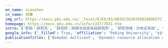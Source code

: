 ```yaml
---
en_name: xiaozhen
cn_name: 肖臻
img_url: https://eecs.pku.edu.cn/__local/E/E9/93/AD3EC362035981AE0657C13D413_3E69EBC5_1E65.jpg
homepage: https://eecs.pku.edu.cn/info/1337/7031.htm
intro: ['职称：研究员', '研究所：网络与信息系统研究所', '研究领域：分布式系统', '办公电话：86-10-6276 5815-8001', '电子邮件：xiaozhen@pku.edu.cn', '个人主页：http://zhenxiao.com/']
google_info: {'_filled': True, 'affiliation': 'Peking University', 'citedby': 5603, 'citedby5y': 2041, 'cites_per_year': {1999: 17, 2000: 43, 2001: 60, 2002: 69, 2003: 131, 2004: 182, 2005: 186, 2006: 243, 2007: 291, 2008: 317, 2009: 311, 2010: 334, 2011: 343, 2012: 314, 2013: 304, 2014: 346, 2015: 413, 2016: 458, 2017: 435, 2018: 363, 2019: 313, 2020: 59}}
publicationTitles: ['Bimodal multicast', 'Dynamic resource allocation using virtual machines for cloud computing environment', 'Supplementary File: Dynamic Resource Allocation using Virtual Machines for Cloud Computing Environment', 'Measurements, analysis, and modeling of BitTorrent-like systems', 'BGP routing stability of popular destinations', 'A performance study of BitTorrent-like peer-to-peer systems', 'Improving mapreduce performance using smart speculative execution strategy', 'Adaptive resource provisioning for the cloud using online bin packing', 'Overload protection for SIP servers', 'The stretched exponential distribution of internet media access patterns', 'Computing on the edge: A platform for replicating internet applications', 'Understanding instant messaging traffic characteristics', 'Delving into internet streaming media delivery: a quality and resource utilization perspective', 'Characterization of a large web site population with implications for content delivery', 'Libra: Lightweight data skew mitigation in mapreduce', 'Twinkle: A fast resource provisioning mechanism for internet services', 'Analysis of multimedia workloads with implications for internet streaming', 'Automatic scaling of internet applications for cloud computing services', 'Monitoring for replica placement and request distribution', 'Moving Edge-Side Includes to the Real Edge-the Clients.', 'Does Internet media traffic really follow Zipf-like distribution?', 'System and method for streaming media objects', 'Methods and apparatus for detecting heap smashing', 'System and method for streaming media objects', 'Method for client-side inclusion of data elements', 'When is P2P technology beneficial for IPTV services', 'A randomized error recovery algorithm for reliable multicast', 'Efficient buffering in reliable multicast protocols', 'Improving the performance of hypervisor-based fault tolerance.', 'Optimizing buffer management for reliable multicast', 'Ensemble Security', 'Towards capacity and profit optimization of video-on-demand services in a peer-assisted IPTV platform', 'Ensemble security', 'Optimizing the performance of virtual machine synchronization for fault tolerance', 'Capacity analysis of MediaGrid: a P2P IPTV platform for fiber to the node (FTTN) networks', 'DISC: Dynamic interleaved segment caching for interactive streaming', 'An automated approach to increasing the robustness of C libraries', 'Detecting heap smashing attacks through fault containment wrappers', 'System and method for peer to peer video streaming', 'Catching Instant Messaging Worms with Change-Point Detection Techniques.', 'New insights on internet streaming and IPTV', 'HEALERS: A toolkit for enhancing the robustness and security of existing applications', 'ACDN: a content delivery network for applications', 'Spartan', 'Spartan: a distributed array framework with smart tiling', 'Utility computing for Internet applications', 'Scalability of two reliable multicast protocols', 'Method and system for scalable content storage and delivery', 'The Freeze-Frame File System', 'Samsara: Efficient Deterministic Replay in Multiprocessor Environments with Hardware Virtualization Extensions', 'Method for detecting software errors and vulnerabilities', 'Robust software library wrapper method and apparatus', 'A flexible generator architecture for improving software dependability', 'Exploring the cost-availability tradeoff in p2p storage systems', 'Robust software library wrapper method and apparatus', 'Detection of Internet water army in social network', 'Method and system for scalable content storage and delivery', 'Improving Users’ Demographic Prediction via the Videos They Talk about', 'Method and system for supplying media over communication networks', 'PISCES: Optimizing Multi-job Application Execution in MapReduce', 'Samsara: efficient deterministic replay with hardware virtualization extensions', 'Challenges of P2P streaming technologies for IPTV services', 'Knowledge Sharing via Social Login: Exploiting Microblogging Service for Warming up Social Question Answering Websites.', 'Providing Efﬁcient, Robust Error Recovery Through Randomization', 'Efficient Error Recovery for Reliable Multicast', 'Towards informed web content delivery', 'An Infrastructure-as-a-Service Cloud: On-Demand Resource Provisioning', 'Method and Apparatus for Processing Messages in Messaging System', 'A survey of resource scheduling for virtualized data center', 'Method for detecting software errors and vulnerabilities', 'Analyzing Torrent Evolution and Performance of BitTorrent-like File Sharing Systems', 'A Multicast Flow Control Protocol', 'A Multicast Flow Control Protocol', 'Predicting restaurant consumption level through social media footprints', 'Method and system for supplying media over communication networks', 'Building Scalable Multimedia Search Engine Using Inﬁniband', 'Building Scalable Multimedia Search Engine Using Inﬁniband', 'User-experience-based availability analysis model and its application in P2P storage systems', 'Bimodal Multicast (revised)', 'Bimodal Multicast (revised)', 'Method and system for supplying media over communication networks', 'F2M: Scalable Field-Aware Factorization Machines', 'Brook: An Easy and Efficient Framework for Distributed Machine Learning', 'Automatic Testing for Robustness Violations', 'Upcoming Issues of the', 'The Stretched Exponential Distribution of Internet Media Access Patterns']
---
```

